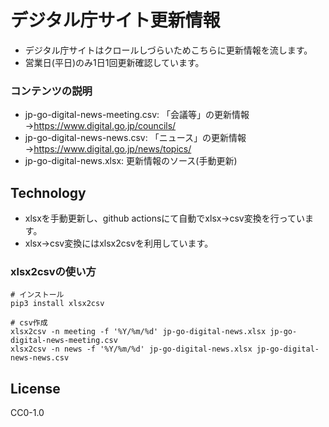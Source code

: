 # デジタル庁サイト更新情報

* デジタル庁サイトはクロールしづらいためこちらに更新情報を流します。
* 営業日(平日)のみ1日1回更新確認しています。

### コンテンツの説明

* jp-go-digital-news-meeting.csv: 「会議等」の更新情報→https://www.digital.go.jp/councils/
* jp-go-digital-news-news.csv: 「ニュース」の更新情報→https://www.digital.go.jp/news/topics/
* jp-go-digital-news.xlsx: 更新情報のソース(手動更新)

## Technology

* xlsxを手動更新し、github actionsにて自動でxlsx->csv変換を行っています。
* xlsx->csv変換にはxlsx2csvを利用しています。

### xlsx2csvの使い方

```
# インストール
pip3 install xlsx2csv

# csv作成
xlsx2csv -n meeting -f '%Y/%m/%d' jp-go-digital-news.xlsx jp-go-digital-news-meeting.csv
xlsx2csv -n news -f '%Y/%m/%d' jp-go-digital-news.xlsx jp-go-digital-news-news.csv
```

## License

CC0-1.0
